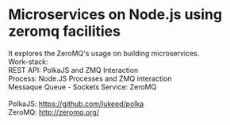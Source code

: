 # Microservices on Node.js using zeromq facilities
It explores the ZeroMQ's usage on building microservices. <br/>
Work-stack: <br/>
REST API: PolkaJS and ZMQ Interaction <br/>
Process: Node.JS Processes and ZMQ interaction <br/>
Messaque Queue - Sockets Service: ZeroMQ <br/>
<br/>
PolkaJS: https://github.com/lukeed/polka <br/>
ZeroMQ: http://zeromq.org/ <br/>
